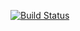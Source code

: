 [![Build Status](https://travis-ci.org/voylex/Travis.svg?branch=master)](https://travis-ci.org/voylex/Travis)
